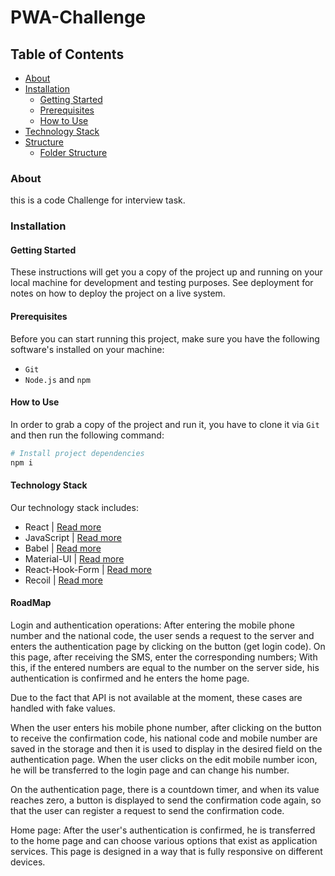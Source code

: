 # PWA-Challenge
## Table of Contents

- [About](#about)
- [Installation](#installation)
  * [Getting Started](#getting-started)
  * [Prerequisites](#prerequisites)
  * [How to Use](#how-to-use)
- [Technology Stack](#technology-stack)
- [Structure](#structure)
  * [Folder Structure](#folder-structure)

### About

this is a code Challenge for interview task.

### Installation

#### Getting Started

These instructions will get you a copy of the project up and running on your local machine for development and testing
 purposes. See deployment for notes on how to deploy the project on a live system.

#### Prerequisites

Before you can start running this project, make sure you have the following software's installed on your machine:

- `Git`
- `Node.js` and `npm`

#### How to Use

In order to grab a copy of the project and run it, you have to clone it via `Git` and then run the following command:

```bash
# Install project dependencies
npm i
```
#### Technology Stack
  Our technology stack includes:
   * React  | [Read more](https://reactjs.org/)
   * JavaScript | [Read more](https://www.javascript.com/)
   * Babel | [Read more](https://babeljs.io/)
   * Material-UI | [Read more](https://mui.com/)
   * React-Hook-Form | [Read more](https://react-hook-form.com/)
   * Recoil | [Read more](https://recoiljs.org/)

#### RoadMap
Login and authentication operations:
After entering the mobile phone number and the national code, the user sends a request to the server and enters the authentication page by clicking on the button (get login code). On this page, after receiving the SMS, enter the corresponding numbers; With this, if the entered numbers are equal to the number on the server side, his authentication is confirmed and he enters the home page.

Due to the fact that API is not available at the moment, these cases are handled with fake values.

When the user enters his mobile phone number, after clicking on the button to receive the confirmation code, his national code and mobile number are saved in the storage and then it is used to display in the desired field on the authentication page. When the user clicks on the edit mobile number icon, he will be transferred to the login page and can change his number.

On the authentication page, there is a countdown timer, and when its value reaches zero, a button is displayed to send the confirmation code again, so that the user can register a request to send the confirmation code.

Home page:
After the user's authentication is confirmed, he is transferred to the home page and can choose various options that exist as application services. This page is designed in a way that is fully responsive on different devices.